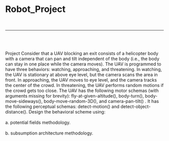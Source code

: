 # Robot_Project
<br/>


_____________________________________________________________________________
\
\
\
Project
Consider that a UAV blocking an exit consists of a helicopter body with a camera that can pan and tilt independent of the body (i.e., the body can stay in one place while the camera moves). The UAV is programmed to have three behaviors: watching, approaching, and threatening. In watching, the UAV is stationary at above eye level, but the camera scans the area in front. In approaching, the UAV moves to eye level, and the camera tracks the center of the crowd. In threatening, the UAV performs random motions if the crowd gets too close. The UAV has the following motor schemas (with arguments missing for brevity): fly-at-given-altitude(), body-turn(), body-move-sideways(), body-move-random-3D(), and camera-pan-tilt() . It has the following perceptual schemas: detect-motion() and detect-object-distance().
Design the behavioral scheme using: \
\
a. potential fields methodology. \
\
b. subsumption architecture methodology.
